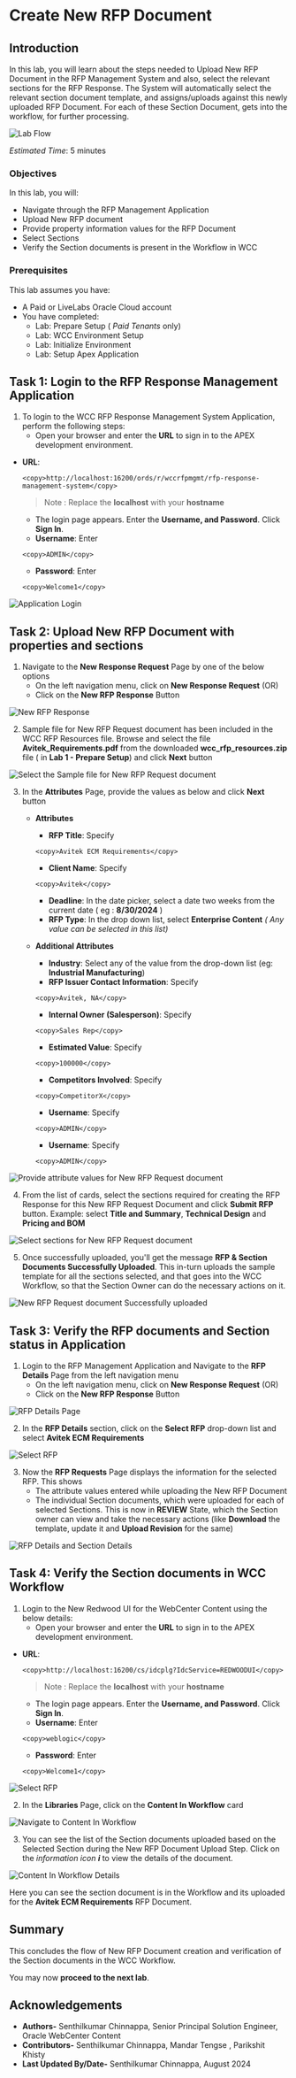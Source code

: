 # Create New RFP Document

## Introduction

In this lab, you will learn about the steps needed to Upload New RFP Document in the RFP Management System and also, select the relevant sections for the RFP Response. The System will automatically select the relevant section document template, and assigns/uploads against this newly uploaded RFP Document. For each of these Section Document, gets into the workflow, for further processing.

  ![Lab Flow](./images/create_new_rfp_doc_flow.png "Create New RFP Document - Lab Flow")

*Estimated Time*: 5 minutes

### Objectives

In this lab, you will:

* Navigate through the RFP Management Application
* Upload New RFP document
* Provide property information values for the RFP Document
* Select Sections
* Verify the Section documents is present in the Workflow in WCC

### Prerequisites
This lab assumes you have:
- A  Paid or LiveLabs Oracle Cloud account
- You have completed:
    - Lab: Prepare Setup ( *Paid Tenants* only)
    - Lab: WCC Environment Setup
    - Lab: Initialize Environment
    - Lab: Setup Apex Application

## Task 1: Login to the RFP Response Management Application


1. To login to the WCC RFP Response Management System Application, perform the following steps:
    -	Open your browser and enter the **URL** to sign in to the APEX development environment.

  * **URL**:
    ```
    <copy>http://localhost:16200/ords/r/wccrfpmgmt/rfp-response-management-system</copy>
    ```
      > Note : Replace the **localhost** with your **hostname**

    - The login page appears. Enter the **Username, and Password**. Click **Sign In**.

    * **Username**: Enter
    ```
    <copy>ADMIN</copy>
    ```
    * **Password**: Enter
    ```
    <copy>Welcome1</copy>
    ```
  ![Application Login](images/apex_setup_task5_step1.png "Login to APEX Application")

## Task 2: Upload New RFP Document with properties and sections

1. Navigate to the **New Response Request** Page by one of the below options
    * On the left navigation menu, click on **New Response Request**
        (OR)
    * Click on the **New RFP Response** Button

  ![New RFP Response](images/create_new_rfp_task1_step2.png "New RFP Response")

2. Sample file for New RFP Request document has been included in the WCC RFP Resources file. Browse and select the file **Avitek_Requirements.pdf** from the downloaded **wcc_rfp_resources.zip** file ( in **Lab 1 - Prepare Setup**) and click **Next** button

  ![Select the Sample file for New RFP Request document](images/create_new_rfp_task1_step3.png "Select the Sample file for New RFP Request document")

3. In the **Attributes** Page, provide the values as below and click **Next** button

    * **Attributes**

        * **RFP Title**: Specify
        ```
        <copy>Avitek ECM Requirements</copy>
        ```
        * **Client Name**: Specify
        ```
        <copy>Avitek</copy>
        ```
        * **Deadline**: In the date picker, select a date two weeks from the current date ( eg : **8/30/2024** )
        * **RFP Type**: In the drop down list, select **Enterprise Content** _( Any value can be selected in this list)_

    * **Additional Attributes**
        * **Industry**: Select any of the value from the drop-down list (eg: **Industrial Manufacturing**)
        * **RFP Issuer Contact Information**: Specify
        ```
        <copy>Avitek, NA</copy>
        ```
        * **Internal Owner (Salesperson)**: Specify
        ```
        <copy>Sales Rep</copy>
        ```
        * **Estimated Value**: Specify
        ```
        <copy>100000</copy>
        ```
        * **Competitors Involved**: Specify
        ```
        <copy>CompetitorX</copy>
        ```
        * **Username**: Specify
        ```
        <copy>ADMIN</copy>
        ```
        * **Username**: Specify
        ```
        <copy>ADMIN</copy>
        ```
  ![Provide attribute values for New RFP Request document](images/create_new_rfp_task1_step4.png "Provide attribute values for New RFP Request document")

4. From the list of cards, select the sections required for creating the RFP Response for this New RFP Request Document and click **Submit RFP** button.
    Example: select **Title and Summary**, **Technical Design** and **Pricing and BOM**

  ![Select sections for New RFP Request document](images/create_new_rfp_task1_step5.png "Select sections for New RFP Request document")

5. Once successfully uploaded, you'll get the message **RFP & Section Documents Successfully Uploaded**. This in-turn uploads the sample template for all the sections selected, and that goes into the WCC Workflow, so that the Section Owner can do the necessary actions on it.

  ![New RFP Request document Successfully uploaded](images/create_new_rfp_task1_step6.png "New RFP Request document Successfully uploaded")


## Task 3: Verify the RFP documents and Section status in Application

1. Login to the RFP Management Application and Navigate to the **RFP Details** Page from the left navigation menu
    * On the left navigation menu, click on **New Response Request**
        (OR)
    * Click on the **New RFP Response** Button

  ![RFP Details Page](images/create_new_rfp_task3_step1.png "RFP Details Page")

2. In the **RFP Details** section, click on the **Select RFP** drop-down list and select **Avitek ECM Requirements**

  ![Select RFP](images/create_new_rfp_task3_step2.png "Select the uploaded RFP")

3. Now the **RFP Requests** Page displays the information for the selected RFP. This shows 
    * The attribute values entered while uploading the New RFP Document
    * The individual Section documents, which were uploaded for each of selected Sections. This is now in **REVIEW** State, which the Section owner can view and take the necessary actions (like **Download** the template, update it and **Upload Revision** for the same)

  ![RFP Details and Section Details](images/create_new_rfp_task3_step3.png "RFP Details and Section Details")

## Task 4: Verify the Section documents in WCC Workflow

1. Login to the New Redwood UI for the WebCenter Content using the below details:
    -	Open your browser and enter the **URL** to sign in to the APEX development environment.

  * **URL**:
    ```
    <copy>http://localhost:16200/cs/idcplg?IdcService=REDWOODUI</copy>
    ```
      > Note : Replace the **localhost** with your **hostname**

    - The login page appears. Enter the **Username, and Password**. Click **Sign In**.

    * **Username**: Enter
    ```
    <copy>weblogic</copy>
    ```
    * **Password**: Enter
    ```
    <copy>Welcome1</copy>
    ```

  ![Select RFP](images/create_new_rfp_task4_step1.png "Select the uploaded RFP")

2. In the **Libraries** Page, click on the **Content In Workflow** card

  ![Navigate to Content In Workflow](images/create_new_rfp_task4_step2.png "Navigate to Content In Workflow")

3. You can see the list of the Section documents uploaded based on the Selected Section during the New RFP Document Upload Step. Click on the *information icon* ***i*** to view the details of the document.

![Content In Workflow Details](images/create_new_rfp_task4_step3.png "Content In Workflow Details")

 Here you can see the section document is in the Workflow and its uploaded for the **Avitek ECM Requirements** RFP Document. 

 ## Summary

 This concludes the flow of New RFP Document creation and verification of the Section documents in the WCC Workflow.

 You may now **proceed to the next lab**.

## Acknowledgements

* **Authors-** Senthilkumar Chinnappa, Senior Principal Solution Engineer, Oracle WebCenter Content
* **Contributors-** Senthilkumar Chinnappa, Mandar Tengse , Parikshit Khisty
* **Last Updated By/Date-** Senthilkumar Chinnappa, August 2024
